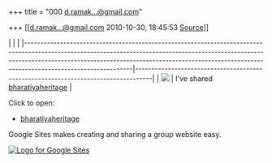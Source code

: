 +++
title = "000 d.ramak...@gmail.com"

+++
[[d.ramak...@gmail.com	2010-10-30, 18:45:53 [Source](https://groups.google.com/g/bvparishat/c/a21sueuXBAc)]]



|                                                                                                                                                                                                                                                                           |                                                                                   | |---------------------------------------------------------------------------------------------------------------------------------------------------------------------------------------------------------------------------------------------------------------------------|-----------------------------------------------------------------------------------| | ![](https://ci4.googleusercontent.com/proxy/zvO7YHZB-9dpXE0VsJZNkB1O9chTOlgjOmq_R4HmMxBvvaAW19mWf1K-jC3osL8sH6mJ75G3sB5e4LSA3CbLsUsr5sGR1LvqCAEXA99ktbwexXpbjieUvxsmQWF8OWuWOQ=s0-d-e1-ft#https://ssl.gstatic.com/docs/documents/share/images/services/sites_large-1.png) | I've shared [bharatiyaheritage](https://sites.google.com/site/bharatiyaheritage/) |

Click to open:

-   [bharatiyaheritage](https://sites.google.com/site/bharatiyaheritage/)

  
Google Sites makes creating and sharing a group website easy.

[![Logo for Google Sites](https://ci5.googleusercontent.com/proxy/cBA3wI5qBWTHv4PP9v5LTQn3klt8wRAFRo-ZbCq4uhXgonGGIIG0bZI2_fmEqC5TwSfL74kF_4VZy8l7vw7G1EBJEKPhwXPaodx0bhE=s0-d-e1-ft#https://www.google.com/intl/en/images/logos/sites_logo.gif)](https://sites.google.com)

